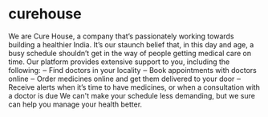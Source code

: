 # curehouse
We are Cure House, a company that’s passionately working towards building a healthier India.
It’s our staunch belief that, in this day and age, a busy schedule shouldn’t get in the way of people getting medical care on time. 
Our platform provides extensive support to you, including the following: ‒ Find doctors in your locality ‒ Book appointments with doctors online ‒ Order medicines online and get them delivered to your door ‒ Receive alerts when it’s time to have medicines, or when a consultation with a doctor is due We can't make your schedule less demanding, but we sure can help you manage your health better.
